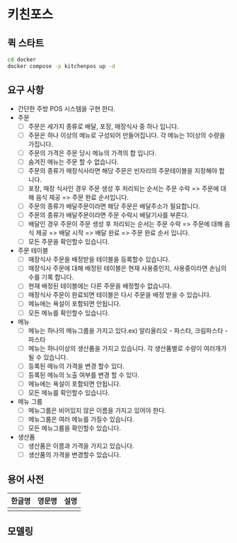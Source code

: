 # 키친포스

## 퀵 스타트

```sh
cd docker
docker compose -p kitchenpos up -d
```

## 요구 사항

- 간단한 주방 POS 시스템을 구현 한다.
- 주문
    - [ ] 주문은 세가지 종류로 배달, 포장, 매장식사 중 하나 입니다.
    - [ ] 주문은 하나 이상의 메뉴로 구성되어 만들어집니다. 각 메뉴는 1이상의 수량을 가집니다.
    - [ ] 주문의 가격은 주문 당시 메뉴의 가격의 합 입니다.
    - [ ] 숨겨진 메뉴는 주문 할 수 없습니다.
    - [ ] 주문의 종류가 매장식사라면 해당 주문은 빈자리의 주문테이블을 지정해야 합니다.
    - [ ] 포장, 매장 식사인 경우 주문 생성 후 처리되는 순서는 주문 수락 => 주문에 대해 음식 제공 => 주문 완료 순서입니다.
    - [ ] 주문의 종류가 배달주문이라면 해당 주문은 배달주소가 필요합니다.
    - [ ] 주문의 종류가 배달주문이라면 주문 수락시 배달기사를 부른다.
    - [ ] 배달인 경우 주문이 주문 생성 후 처리되는 순서는 주문 수락 => 주문에 대해 음식 제공 => 배달 시작 => 배달 완료 => 주문 완료 순서 입니다.
    - [ ] 모든 주문을 확인할수 있습니다.
- 주문 테이블
    - [ ]  매장식사 주문을 배정받을 테이블을 등록할수 있습니다.
    - [ ]  매장식사 주문에 대해 배정된 테이블은 현재 사용중인지, 사용중이라면 손님의 수를 기록 합니다.
    - [ ]  현재 배정된 테이블에는 다른 주문을 배정할수 없습니다.
    - [ ]  매장식사 주문이 완료되면 테이블은 다시 주문을 배정 받을 수 있습니다.
    - [ ]  메뉴에는 욕설이 포함되면 안됩니다.
    - [ ]  모든 메뉴를 확인할수 있습니다.
- 메뉴
    - [ ]  메뉴는 하나의 메뉴그룹을 가지고 있다.ex) 알리올리오 - 파스타, 크림파스타 - 파스타
    - [ ]  메뉴는 하나이상의 생산품을 가지고 있습니다. 각 생산품별로 수량이 여러개가 될 수 있습니다.
    - [ ]  등록된 메뉴의 가격을 변경 할수 있다.
    - [ ]  등록된 메뉴의 노출 여부를 변경 할 수 있다.
    - [ ]  메뉴에는 욕설이 포함되면 안됩니다.
    - [ ]  모든 메뉴를 확인할수 있습니다.
- 메뉴 그룹
    - [ ]  메뉴그룹은 비어있지 않은 이름을 가지고 있어야 한다.
    - [ ]  메뉴그룹은 여러 메뉴를 가질수 있습니다.
    - [ ]  모든 메뉴그룹을 확인할수 있습니다.
- 생산품
    - [ ]  생산품은 이름과 가격을 가지고 있습니다.
    - [ ]  생산품의 가격을 변경할수 있습니다.

## 용어 사전

| 한글명 | 영문명 | 설명 |
|-----|-----|----|
|     |     |    |

## 모델링

